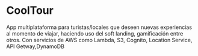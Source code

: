 # CoolTour
App multiplataforma para turistas/locales que deseen nuevas experiencias al momento de viajar, haciendo uso del soft landing, gamificación entre otros. Con servicios de AWS como Lambda, S3, Cognito, Location Service, API Getway,DynamoDB 

